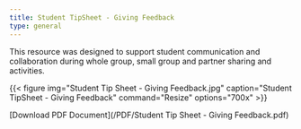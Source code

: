 ```yaml
---
title: Student TipSheet - Giving Feedback
type: general
---
```


This resource was designed to support student communication and collaboration during whole group, small group and partner sharing and activities.

{{< figure
img="Student Tip Sheet - Giving Feedback.jpg"
caption="Student TipSheet - Giving Feedback"
command="Resize"
options="700x" >}}

[Download PDF Document](/PDF/Student Tip Sheet - Giving Feedback.pdf)
